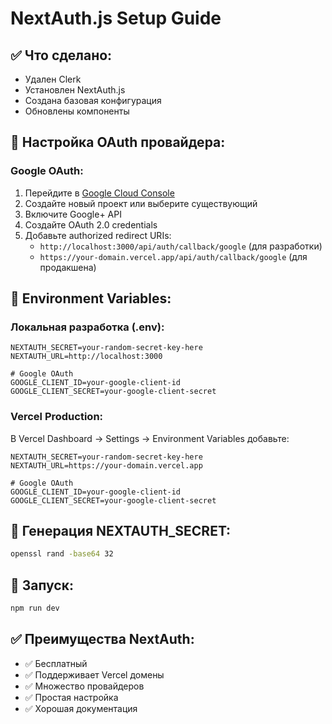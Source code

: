 # NextAuth.js Setup Guide

## ✅ Что сделано:

- Удален Clerk
- Установлен NextAuth.js
- Создана базовая конфигурация
- Обновлены компоненты

## 🔧 Настройка OAuth провайдера:

### Google OAuth:

1. Перейдите в [Google Cloud Console](https://console.cloud.google.com/)
2. Создайте новый проект или выберите существующий
3. Включите Google+ API
4. Создайте OAuth 2.0 credentials
5. Добавьте authorized redirect URIs:
   - `http://localhost:3000/api/auth/callback/google` (для разработки)
   - `https://your-domain.vercel.app/api/auth/callback/google` (для продакшена)

## 🔑 Environment Variables:

### Локальная разработка (.env):

```env
NEXTAUTH_SECRET=your-random-secret-key-here
NEXTAUTH_URL=http://localhost:3000

# Google OAuth
GOOGLE_CLIENT_ID=your-google-client-id
GOOGLE_CLIENT_SECRET=your-google-client-secret
```

### Vercel Production:

В Vercel Dashboard → Settings → Environment Variables добавьте:

```env
NEXTAUTH_SECRET=your-random-secret-key-here
NEXTAUTH_URL=https://your-domain.vercel.app

# Google OAuth
GOOGLE_CLIENT_ID=your-google-client-id
GOOGLE_CLIENT_SECRET=your-google-client-secret
```

## 🔐 Генерация NEXTAUTH_SECRET:

```bash
openssl rand -base64 32
```

## 🚀 Запуск:

```bash
npm run dev
```

## ✅ Преимущества NextAuth:

- ✅ Бесплатный
- ✅ Поддерживает Vercel домены
- ✅ Множество провайдеров
- ✅ Простая настройка
- ✅ Хорошая документация
